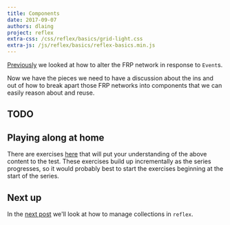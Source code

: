 ```yaml
---
title: Components
date: 2017-09-07
authors: dlaing
project: reflex
extra-css: /css/reflex/basics/grid-light.css
extra-js: /js/reflex/basics/reflex-basics.min.js
---
```


[Previously](../switching/) we looked at how to alter the FRP network in response to `Event`s.

Now we have the pieces we need to have a discussion about the ins and out of how to break apart those FRP networks into components that we can easily reason about and reuse.

## TODO

## Playing along at home

There are exercises [here](../exercises/components/) that will put your understanding of the above content to the test.
These exercises build up incrementally as the series progresses, so it would probably best to start the exercises beginning at the start of the series.

## Next up

In the [next post](../collections/) we'll look at how to manage collections in `reflex`.
